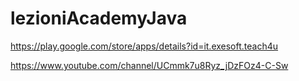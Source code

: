 # lezioniAcademyJava

https://play.google.com/store/apps/details?id=it.exesoft.teach4u

https://www.youtube.com/channel/UCmmk7u8Ryz_jDzFOz4-C-Sw
